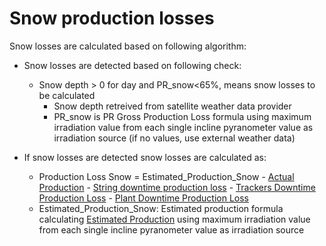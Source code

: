 # Snow production losses

Snow losses are calculated based on following algorithm:
- Snow losses are detected based on following check:
    - Snow depth > 0 for day and PR_snow<65%, means snow losses to be calculated
        - Snow depth retreived from satellite weather data provider 
        - PR_snow is PR Gross Production Loss formula using maximum irradiation value from each single incline pyranometer value as irradiation source (if no values, use external weather data)

- If snow losses are detected snow losses are calculated as:
    - Production Loss Snow = Estimated_Production_Snow - [Actual Production](../yield_and_weather/actual_production.md) - [String downtime production loss](string_down_time_production_losses.md) - [Trackers Downtime Production Loss](tracker_down_time_production_losses) - [Plant Downtime Production Loss](plant_down_time_production_losses) 
    - Estimated_Production_Snow: Estimated production formula calculating [Estimated Production](../yield_and_weather/estimated_production.md) using maximum irradiation value from each single incline pyranometer value as irradiation source
    
